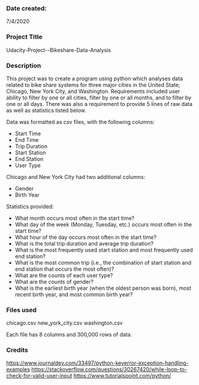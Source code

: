 ### Date created: 
7/4/2020

### Project Title
Udacity-Project--Bikeshare-Data-Analysis

### Description
This project was to create a program using python which analyses data related to bike share systems for three major cities in the United State; Chicago, New York City, and Washington. Requirements included user ability to filter by one or all cities, filter by one or all months, and to filter by one or all days. There was also a requirement to provide 5 lines of raw data as well as statistics listed below. 

Data was formatted as csv files, with the following columns:
- Start Time 
- End Time 
- Trip Duration 
- Start Station 
- End Station 
- User Type

Chicago and New York City had two additional columns:
- Gender
- Birth Year

Statistics provided:
- What month occurs most often in the start time?
- What day of the week (Monday, Tuesday, etc.) occurs most often in the start time? 
- What hour of the day occurs most often in the start time?
- What is the total trip duration and average trip duration?
- What is the most frequently used start station and most frequently used end station?
- What is the most common trip (i.e., the combination of start station and end station that occurs the most often)?
- What are the counts of each user type?
- What are the counts of gender?
- What is the earliest birth year (when the oldest person was born), most recent birth year, and most common birth year?


### Files used
chicago.csv
new_york_city.csv
washington.csv

Each file has 8 columns and 300,000 rows of data. 

### Credits
https://www.journaldev.com/33497/python-keyerror-exception-handling-examples
https://stackoverflow.com/questions/30267420/while-loop-to-check-for-valid-user-input
https://www.tutorialspoint.com/python/

